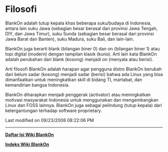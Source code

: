 # Filosofi

BlankOn adalah tutup kepala khas beberapa suku/budaya di Indonesia, antara lain suku Jawa (sebagian besar berasal dari provinsi Jawa Tengah, DIY, dan 
Jawa Timur), suku Sunda (sebagian besar berasal dari provinsi Jawa Barat dan Banten), suku Madura, suku Bali, dan lain-lain.

BlankOn juga berarti blank (bilangan biner 0) dan on (bilangan biner 1) atau topi digital (modern) dengan tampilan klasik (kuno). Arti lain kata 
BlankOn adalah perubahan dari blank (kosong) menjadi on (menyala atau berisi).

Arti filosofi BlankOn adalah harapan agar pengguna distro BlankOn berubah dari belum sadar (kosong) menjadi sadar (berisi) bahwa ada Linux yang bisa 
dimanfaatkan untuk meningkatkan skill di bidang TI, martabat, dan kemandirian bangsa Indonesia.

BlankOn diharapkan menjadi penggerak (activator) atau meningkatkan motivasi masyarakat Indonesia untuk menggunakan dan mengembangkan Linux dan FOSS 
lainnya. BlankOn juga sebagai pelindung (tutup kepala) dari ketergantungan terhadap software proprietary.

Last modified on 09/23/2008 08:22:06 PM

---
[**Daftar Isi Wiki BlankOn**](/DaftarIsi/README.md)
 
[**Indeks Wiki BlankOn**](/Indeks.md)

